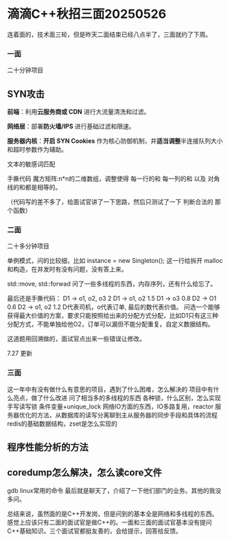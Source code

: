 # 滴滴C++秋招三面20250526

连着面的，技术面三轮，但是昨天二面结束已经八点半了，三面就约了下周。

### 一面

二十分钟项目

## SYN攻击

**前端**：利用**云服务商或 CDN** 进行大流量清洗和过滤。

**网络层**：部署**防火墙/IPS** 进行基础过滤和限速。

**服务器内核**：**开启 SYN Cookies** 作为核心防御机制，并**适当调整**半连接队列大小和超时参数作为辅助。



文本的敏感词匹配

手撕代码 魔方矩阵:n*n的二维数组，调整使得 每一行的和 每一列的和 以及 对角线的和都是相等的。

（代码写的差不多了，给面试官讲了一下思路，然后只测试了一下 判断合法的 那个函数）

### 二面

二十多分钟项目

单例模式，问的比较细，比如 instance = new Singleton(); 这一行给拆开 malloc和构造，在并发时有没有问题，没有答上来。

std::move, std::forwad
问了一些多线程的东西，内存序列，还有什么给忘了。

最后还是手撕代码：
D1 -> o1, o2, o3 2
D1 -> o1, o2 1.5
D1 -> o3 0.8
D2 -> O1 0.6
D2 -> o1, o2 1.2
D代表司机，o代表订单, 最后的数代表价值。 问选一个能够获得最大价值的方案，要求只能按照给出来的分配方式分配，比如D1只有这三种分配方式，不能单独给他O2，订单可以漏但不能分配重复。自定义数据结构。

这道题用回溯做的，面试官点出来一些错误让修改。

7.27 更新

### 三面

这一年中有没有做什么有意思的项目，遇到了什么困难，怎么解决的
项目中有什么亮点，做了什么改进
问了相当多的多线程的东西
各种锁，什么区别，怎么实现
手写读写锁
条件变量+unique_lock
网络IO方面的东西，IO多路复用，reactor
服务器优化的方法，从数据库的读写分离聊到主从服务器的同步手段和具体的流程
redis的基础数据结构，zset是怎么实现的

## 程序性能分析的方法



## coredump怎么解决，怎么读core文件



gdb
linux常用的命令
最后就是聊天了，介绍了一下他们部门的业务。其他的我没多问。

总结来说，虽然面的是C++开发岗，但是问到的基本全是网络和多线程的东西。感觉上应该只有二面的面试官是做C++的。一面和三面的面试官基本没有提问C++基础知识。三个面试官都挺友善的，会给提示，回答给反馈。